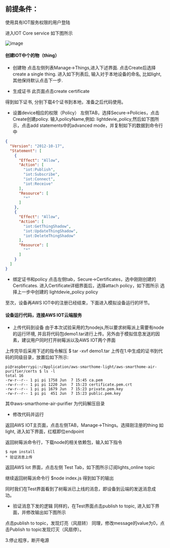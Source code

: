 前提条件：
------
使用具有IOT服务权限的用户登陆

 
进入IOT Core service 如下图所示

![image](http://github.com/aws-iot-labs/images/lab1/pic1.jpg)

#### 创建IOT中个的物（thing）

* 创建物
点击左侧列表Manage->Things,进入下述界面. 点击Create后选择 create a single thing.
进入如下列表后, 输入对于本地设备的命名, 比如light, 其他保持默认点击下一步.
 
* 生成证书
此页面点击create certificate

得到如下证书, 分别下载4个证书到本地，准备之后代码使用。

* 设置device相应的权限（Policy）
左侧TAB，选择Secure->Policies，点击Create创建policy. 输入policyName,例如: lightdevie_policy,然后如下图所示，点击add statements中的advanced mode，并复制如下的数据到命令行中
```json
{
  "Version": "2012-10-17",
  "Statement": [
    {
      "Effect": "Allow",
      "Action": [
        "iot:Publish",
        "iot:Subscribe",
        "iot:Connect",
        "iot:Receive"
      ],
      "Resource": [
        "*"
      ]
    },
    {
      "Effect": "Allow",
      "Action": [
        "iot:GetThingShadow",
        "iot:UpdateThingShadow",
        "iot:DeleteThingShadow"
      ],
      "Resource": [
        "*"
      ]
    }
  ]
}
```
* 绑定证书和policy
点击左侧tab，Secure->Certificates，选中刚刚创建的Certificates. 进入Certificate详细界面后，选择attach policy，如下图所示
选择上一步中创建的 lightdevie_policy policy

至次，设备再AWS IOT中的注册已经结束，下面进入模拟设备运行的环节。


#### 设备运行代码，连接AWS IOT云端服务

* 上传代码到设备
由于本次试验采用的为nodejs,所以要求树莓派上需要有node的运行环境, 并且将代码包demo1.tar进行上传。另外由于模拟信息发送的因素，建议用户同时打开树莓派以及AWS IOT两个界面

上传完毕后采用下述的指令解压
$ tar -xvf demo1.tar
上传在1.中生成的证书到代码的同级目录，放置后如下所示:

```shell
pi@raspberrypi:~/Application/aws-smarthome-light/aws-smarthome-air-purifier/certs $ ls -l
total 16
-rw-r--r-- 1 pi pi 1758 Jun  7 15:45 ca.pem
-rw-r--r-- 1 pi pi 1220 Jun  7 15:23 certificate.pem.crt
-rw-r--r-- 1 pi pi 1679 Jun  7 15:23 private.pem.key
-rw-r--r-- 1 pi pi  451 Jun  7 15:23 public.pem.key
```
其中aws-smarthome-air-purifier 为代码解压目录
* 修改代码并运行

返回AWS IOT主页面，点击左侧TAB，Manage->Things。选择刚注册的thing 如light, 进入如下界面，红框即位endpoint


返回树莓派命令行，下载node的相关依赖包，输入如下指令
```shell
$ npm install
* 验证消息上传
```
返回AWS Iot 界面，点击左侧 Test Tab，如下图所示订阅lights_online topic


继续返回树莓派命令行
$node index.js
得到如下的输出

同时我们在Test界面看到了树莓派已上线的消息，即设备到云端的发送消息成功。

* 验证消息下发的逻辑
同样的，在Test界面点击publish to topic, 进入如下界面，并修改输出如下图所示

点击publish to topic，发现灯亮（风扇转）
同理，修改message的value为0，点击Publish to topic发现灯灭（风扇停）。


3.停止程序，断开电源
